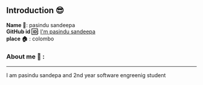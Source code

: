 ## Introduction :sunglasses:
**Name :name_badge:**:     pasindu sandeepa
<br>
**GitHub id :id:**: [I'm pasindu sandeepa](https://github.com/PasinduSan)
<br>
**place :house:** : colombo
### About me :boy: :
---
I am pasindu  sandepa and 2nd year software engreenig student